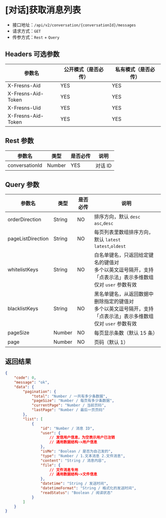 # [对话]获取消息列表

- 接口地址：`/api/v2/conversation/{conversationId}/messages`
- 请求方式：`GET`
- 传参方式：`Rest` + `Query`

## Headers 可选参数

| 参数名 | 公开模式（是否必传） | 私有模式（是否必传） |
| --- | --- | --- |
| X-Fresns-Aid | YES | YES |
| X-Fresns-Aid-Token | YES | YES |
| X-Fresns-Uid | YES | YES |
| X-Fresns-Aid-Token | YES | YES |

## Rest 参数

| 参数名 | 类型 | 是否必传 | 说明 |
| --- | --- | --- | --- |
| conversationId | Number | YES | 对话 ID |

## Query 参数

| 参数名 | 类型 | 是否必传 | 说明 |
| --- | --- | --- | --- |
| orderDirection | String | NO | 排序方向，默认 `desc`<br>`asc`,`desc` |
| pageListDirection | String | NO | 每页列表里数组排序方向，默认 `latest`<br>`latest`,`oldest` |
| whitelistKeys | String | NO | 白名单键名，只返回给定键名的键值对<br>多个以英文逗号隔开，支持「点表示法」表示多维数组<br>仅对 `user` 参数有效 |
| blacklistKeys | String | NO | 黑名单键名，从返回数据中删除指定的键值对<br>多个以英文逗号隔开，支持「点表示法」表示多维数组<br>仅对 `user` 参数有效 |
| pageSize | Number | NO | 每页显示条数（默认 15 条） |
| page | Number | NO | 页码（默认 1） |

## 返回结果

```json
{
    "code": 0,
    "message": "ok",
    "data": {
        "pagination": {
            "total": "Number / 一共有多少条数据",
            "pageSize": "Number / 每页有多少条数据",
            "currentPage": "Number / 当前页码",
            "lastPage": "Number / 最后一页页码"
        },
        "list": [
            {
                "id": "Number / 消息 ID",
                "user": {
                    // 发信用户信息，为空表示用户已注销
                    // 通用数据结构->用户信息
                },
                "isMe": "Boolean / 是否为自己发的",
                "type": "Number / 1.文本消息 2.文件消息",
                "content": "String / 消息内容",
                "file": {
                    // 文件消息专用
                    // 通用数据结构->文件信息
                },
                "datetime": "String / 发送时间",
                "datetimeFormat": "String / 格式化的发送时间",
                "readStatus": "Boolean / 阅读状态"
            }
        ]
    }
}
```
